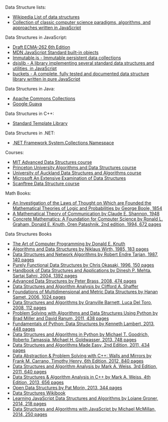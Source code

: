 Data Structure lists:
 * [Wikipedia List of data structures](http://en.wikipedia.org/wiki/List_of_data_structures)
 * [Collection of classic computer science paradigms, algorithms, and approaches written in JavaScript](https://github.com/nzakas/computer-science-in-javascript/)

Data Structures in JavaScript:
 * [Draft ECMA-262 6th Edition](http://people.mozilla.org/~jorendorff/es6-draft.html)
 * [MDN JavaScript Standard built-in objects](https://developer.mozilla.org/en-US/docs/Web/JavaScript/Reference/Global_Objects)
 * [Immutable.js - Immutable persistent data collections](https://github.com/facebook/immutable-js)
 * [dsjslib - A library implementing several standard data structures and utilities, in JavaScript](https://github.com/monmohan/dsjslib)
 * [buckets - A complete, fully tested and documented data structure library written in pure JavaScript](https://github.com/mauriciosantos/buckets)

Data Structures in Java:
 * [Apache Commons Collections](http://commons.apache.org/proper/commons-collections/)
 * [Google Guava](https://github.com/google/guava)

Data Structures in C++:
 * [Standard Template Library](http://www.cplusplus.com/reference/stl/)

Data Structures in .NET:
 * [.NET Framework System.Collections Namespace](http://msdn.microsoft.com/en-us/library/system.collections.aspx)

Courses:
 * [MIT Advanced Data Structures course](http://ocw.mit.edu/courses/electrical-engineering-and-computer-science/6-851-advanced-data-structures-spring-2012/)
 * [Princeton University Algorithms and Data Structures course](https://www.cs.princeton.edu/~rs/AlgsDS07/)
 * [University of Auckland Data Structures and Algorithms course](https://www.cs.auckland.ac.nz/software/AlgAnim/ds_ToC.html)
 * [Microsoft An Extensive Examination of Data Structures](http://msdn.microsoft.com/en-us/library/aa287104.aspx)
 * [Scanftree Data Structure course](http://scanftree.com/Data_Structure/)

Math Books: 
 * [An Investigation of the Laws of Thought on Which are Founded the Mathematical Theories of Logic and Probabilities by George Boole, 1854](http://www.gutenberg.org/files/15114/15114-pdf.pdf)
 * [A Mathematical Theory of Communication by Claude E. Shannon, 1948](http://cm.bell-labs.com/cm/ms/what/shannonday/shannon1948.pdf)
 * [Concrete Mathematics: A Foundation for Computer Science by Ronald L. Graham, Donald E. Knuth, Oren Patashnik. 2nd edition, 1994, 672 pages](http://www.amazon.com/Concrete-Mathematics-Foundation-Computer-Science/dp/0201558025)


Data Structures Books
 * [The Art of Computer Programming by Donald E. Knuth](http://www-cs-faculty.stanford.edu/~uno/taocp.html)
 * [Algorithms and Data Structures by Niklaus Wirth, 1985, 183 pages](http://www.ethoberon.ethz.ch/WirthPubl/AD.pdf)
 * [Data Structures and Network Algorithms by Robert Endre Tarjan, 1987, 140 pages](http://www.amazon.com/Structures-Algorithms-CBMS-NSF-Conference-Mathematics/dp/0898711878)
 * [Purely Functional Data Structures by Chris Okasaki, 1996, 150 pages](http://www.cs.cmu.edu/~rwh/theses/okasaki.pdf)
 * [Handbook of Data Structures and Applications by Dinesh P. Mehta, Sartaj Sahni, 2004, 1392 pages](http://www.amazon.com/Handbook-Structures-Applications-Computer-Information/dp/1584884355/)
 * [Advanced Data Structures by Peter Brass, 2008, 474 pages](http://www.amazon.com/Advanced-Data-Structures-Peter-Brass/dp/0521880378/)
 * [Data Structures and Algorithm Analysis by Clifford A. Shaffer](http://people.cs.vt.edu/~shaffer/Book/)
 * [Foundations of Multidimensional and Metric Data Structures by Hanan Samet, 2006, 1024 pages](http://www.amazon.com/Foundations-Multidimensional-Structures-Kaufmann-Computer/dp/0123694469)
 * [Data Structures and Algorithms by Granville Barnett, Luca Del Toro, 2008, 112 pages](https://drive.google.com/file/d/0B48k2jhdQ5P2aVlmMFB1UUJLczA/edit)
 * [Problem Solving with Algorithms and Data Structures Using Python by Brad Miller and David Ranum, 2011, 438 pages](http://interactivepython.org/runestone/static/pythonds/index.html)
 * [Fundamentals of Python: Data Structures by Kenneth Lambert, 2013, 448 pages](http://www.amazon.com/Fundamentals-Python-Structures-Kenneth-Lambert/dp/1285752007)
 * [Data Structures and Algorithms in Python by Michael T. Goodrich, Roberto Tamassia, Michael H. Goldwasser, 2013, 748 pages](http://www.amazon.com/Structures-Algorithms-Python-Michael-Goodrich/dp/1118290275/)
 * [Data Structures and Algorithms Made Easy, 2nd Edition, 2011, 434 pages](http://www.amazon.com/Data-Structures-Algorithms-Made-Easy/dp/1468108867)
 * [Data Abstraction & Problem Solving with C++: Walls and Mirrors by Frank M. Carrano, Timothy Henry, 6th Edition, 2012, 840 pages](http://www.amazon.com/Data-Abstraction-Problem-Solving-Mirrors/dp/0132923726)
 * [Data Structures and Algorithm Analysis by Mark A. Weiss, 3rd Edition, 2011, 640 pages](http://www.amazon.com/Data-Structures-Algorithm-Analysis-Java/dp/0132576279)
 * [Data Structures & Algorithm Analysis in C++ by Mark A. Weiss, 4th Edition, 2013, 656 pages](http://www.amazon.com/Data-Structures-Algorithm-Analysis-C/dp/013284737X)
 * [Open Data Structures by Pat Morin, 2013, 344 pages](http://opendatastructures.org/)
 * [Data Structures Wikibook](http://en.wikibooks.org/wiki/Data_Structures)
 * [Learning JavaScript Data Structures and Algorithms by Loiane Groner, 2014, 218 pages](http://www.amazon.com/Learning-JavaScript-Data-Structures-Algorithms/dp/1783554878/)
 * [Data Structures and Algorithms with JavaScript by Michael McMillan, 2014, 250 pages](http://www.amazon.com/Structures-Algorithms-JavaScript-Michael-McMillan/dp/1449364934)
